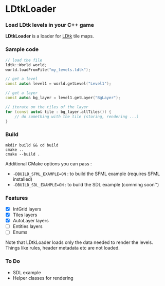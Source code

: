 # LDtkLoader

### Load LDtk levels in your C++ game

**LDtkLoader** is a loader for [LDtk](https://github.com/deepnight/ldtk) tile maps.


### Sample code

```c++
// load the file
ldtk::World world;
world.loadFromFile("my_levels.ldtk");

// get a level
const auto& level1 = world.getLevel("Level1");

// get a layer
const auto& bg_layer = level1.getLayer("BgLayer");

// iterate on the tiles of the layer
for (const auto& tile : bg_layer.allTiles()) {
    // do something with the tile (storing, rendering ...)
}
```

### Build

```shell
mkdir build && cd build
cmake ..
cmake --build .
```

Additional CMake options you can pass :
 - `-DBUILD_SFML_EXAMPLE=ON` : to build the SFML example (requires SFML installed)
 - `-DBUILD_SDL_EXAMPLE=ON` : to build the SDL example (comming soon™) 

### Features

 - [x] IntGrid layers
 - [x] Tiles layers
 - [x] AutoLayer layers
 - [ ] Entities layers
 - [ ] Enums

Note that LDtkLoader loads only the data needed to render the levels. Things like rules,
header metadata etc are not loaded.

### To Do 

- SDL example
- Helper classes for rendering
